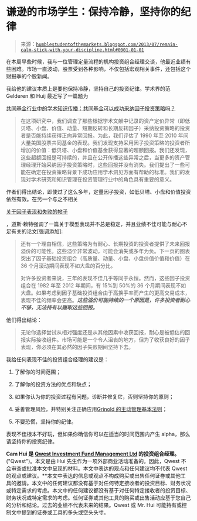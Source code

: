 <!--yml

类别：未分类

日期：2024-05-18 03:51:06

-->

# 谦逊的市场学生：保持冷静，坚持你的纪律

> 来源：[`humblestudentofthemarkets.blogspot.com/2013/07/remain-calm-stick-with-your-discipline.html#0001-01-01`](https://humblestudentofthemarkets.blogspot.com/2013/07/remain-calm-stick-with-your-discipline.html#0001-01-01)

在本周早些时候，我与一位管理定量流程的机构投资组合经理交谈，他最近业绩有些困难。市场一直波动，股票受到各种影响，不仅包括宏观相关事件，还包括这个财报季的个股新闻。

我给他的建议本质上是要他保持冷静，坚持自己的投资纪律。学术界的范 Gelderen 和 Huij 最近写了一篇题为

[共同基金行业中的学术知识传播：共同基金可以成功采纳因子投资策略吗？](http://papers.ssrn.com/sol3/papers.cfm?abstract_id=2295865)

> 在这项研究中，我们调查了那些根据学术文献中记录的资产定价异常（即低贝塔、小盘、价值、动量、短期反转和长期反转因子）采纳投资策略的投资者是否能持续获得正向异常回报。为此，我们评估了 1990 年至 2010 年间大量美国股票共同基金的表现。我们发现支持采用因子投资策略的投资者所增加的价值：低贝塔、小盘和价值基金获得显著的超额回报。我们还发现，这些超额回报是可持续的，并且在公开传播这些异常之后，当更多的资产管理经理开始采纳因子投资策略时，这些回报并没有消失。我们提出了一些可能在确定在投资策略背景下成功应用学术洞见方面有帮助的标准。我们的发现对学术研究和知识管理在投资管理行业中的角色具有重要的意义。

作者们得出结论，即使过了这么多年，定量因子投资，如低贝塔、小盘和价值投资依然有效。在另一个与之不相关

[关于因子表现和失败的帖子](http://systematicrelativestrength.com/2013/07/30/factor-performance-factor-failure/?utm_source=feedburner&utm_medium=feed&utm_campaign=Feed%3A+systematicRS+%28Systematic+Relative+Strength+Blog%29)

，道斯·赖特强调了一篇关于模型表现并不总是稳定，并且业绩不佳可能与耐心不足有关的论文[强调添加]:

> 还有一个理由相信，这些策略为有耐心、长期投资的投资者提供了未来回报溢价的可能性。这些溢价非常波动，可能会消失或多年为负。下一页的图表突出了因子基础投资组合（高质量、动量、小盘、小盘价值价值和价值）在 36 个月滚动期间表现不如大盘的百分比。
> 
> 对许多投资者来说，三年的表现不佳几乎等同于永恒。然而，这些因子投资组合在 1982 年至 2012 年期间，有 15%到 50%的 36 个月期间表现不如大盘。如果考虑到因子基础投资组合由于高换手率而产生的更高交易成本，表现不佳的频率会更高。***这些溢价可能持续的一个原因是，许多投资者耐心不够，无法持有以赚取这些回报。***

他们得出结论：

> 无论你选择尝试从相对强度还是从其他因素中收获回报，耐心是被低估的回报实际接收组件。市场可能是一个令人沮丧的地方，但为了收获良好的因子表现，你必须在其必然的因子失败期间坚持下去。

我给任何表现不佳的投资组合经理的建议是：

1.  了解你的时间范围；

1.  了解你的投资方法的优点和缺点；

1.  如果你认为你的投资过程有问题，诊断并修复它，否则坚持你的原则；

1.  妥善管理风险，并特别关注正确应用[Grinold 的主动管理基本法则](http://humblestudentofthemarkets.blogspot.ca/2008/02/examining-your-assumptions-fundamental.html)；

1.  不要恐慌，坚持你的纪律。

表现不佳根本不好玩，但如果你确信你可以在适当的时间范围内产生 alpha，那么请坚持你的投资纪律。

**Cam Hui 是 [Qwest Investment Fund Management Ltd](http://www.qwestfunds.com/) 的投资组合经理。**("Qwest")。本文是由 Hui 先生作为一项外部商业活动准备的。因此，Qwest 不会审查或批准本文中呈现的材料。本文中表达的观点和任何建议均不代表 Qwest 的观点或建议。**本文中表达的信息或观点不构成购买或出售任何证券或其他工具的邀请。本文中的任何建议都没有基于对任何特定接收者的投资目标、财务状况或特定需求的考虑。本文中的任何建议都没有基于对任何特定接收者的投资目标、财务状况或特定需求的考虑。任何证券或其他工具的购买或出售活动应基于您自己的分析和结论。过去的业绩不代表未来的结果。Qwest 或 Mr. Hui 可能持有或控制文中提到的证券或工具的多头或空头头寸。
